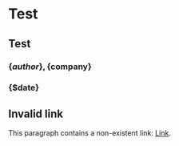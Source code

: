 # Test

[Data]:author="AuthorName"
[Data]:company="CompanyName"
[Data]:date="PresentationDate"
[Data]:title="PresentationTitle"

[Data]:autoincrement=true
[Data]:mousesensitive=false

## Test

### \{$author\}, \{$company\}
### \{$date\}


## Invalid link

This paragraph contains a non-existent link: [Link](#).
